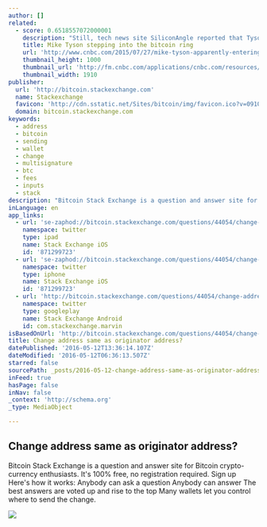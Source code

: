 ```yaml
---
author: []
related:
  - score: 0.6518557072000001
    description: "Still, tech news site SiliconAngle reported that Tyson himself may have been \"suckered into a deal by a fast talker who has promised him millions if he gets involved and lends his name to the enterprise.\" It cited MikeTysonBitcoin.com's registration to a Peter Klamka, who is connected to Bitcoin Brands-a firm with a paltry $6,780 market cap according to Google Finance."
    title: Mike Tyson stepping into the bitcoin ring
    url: 'http://www.cnbc.com/2015/07/27/mike-tyson-apparently-entering-the-bitcoin-market.html'
    thumbnail_height: 1000
    thumbnail_url: 'http://fm.cnbc.com/applications/cnbc.com/resources/img/editorial/2015/07/27/102867977-GettyImages-453434162.1910x1000.jpg'
    thumbnail_width: 1910
publisher:
  url: 'http://bitcoin.stackexchange.com'
  name: Stackexchange
  favicon: 'http://cdn.sstatic.net/Sites/bitcoin/img/favicon.ico?v=0910168c5c65'
  domain: bitcoin.stackexchange.com
keywords:
  - address
  - bitcoin
  - sending
  - wallet
  - change
  - multisignature
  - btc
  - fees
  - inputs
  - stack
description: "Bitcoin Stack Exchange is a question and answer site for Bitcoin crypto-currency enthusiasts. It's 100% free, no registration required. Sign up Here's how it works: Anybody can ask a question Anybody can answer The best answers are voted up and rise to the top Many wallets let you control where to send the change."
inLanguage: en
app_links:
  - url: 'se-zaphod://bitcoin.stackexchange.com/questions/44054/change-address-same-as-originator-address'
    namespace: twitter
    type: ipad
    name: Stack Exchange iOS
    id: '871299723'
  - url: 'se-zaphod://bitcoin.stackexchange.com/questions/44054/change-address-same-as-originator-address'
    namespace: twitter
    type: iphone
    name: Stack Exchange iOS
    id: '871299723'
  - url: 'http://bitcoin.stackexchange.com/questions/44054/change-address-same-as-originator-address'
    namespace: twitter
    type: googleplay
    name: Stack Exchange Android
    id: com.stackexchange.marvin
isBasedOnUrl: 'http://bitcoin.stackexchange.com/questions/44054/change-address-same-as-originator-address'
title: Change address same as originator address?
datePublished: '2016-05-12T13:36:14.107Z'
dateModified: '2016-05-12T06:36:13.507Z'
starred: false
sourcePath: _posts/2016-05-12-change-address-same-as-originator-address.md
inFeed: true
hasPage: false
inNav: false
_context: 'http://schema.org'
_type: MediaObject

---
```

<article style=""><h1>Change address same as originator address?</h1><p>Bitcoin Stack Exchange is a question and answer site for Bitcoin crypto-currency enthusiasts. It's 100% free, no registration required. Sign up Here's how it works: Anybody can ask a question Anybody can answer The best answers are voted up and rise to the top Many wallets let you control where to send the change.</p><img src="http://cdn.sstatic.net/Sites/bitcoin/img/apple-touch-icon.png?v=a43e5a337e6b&amp;a" /></article>